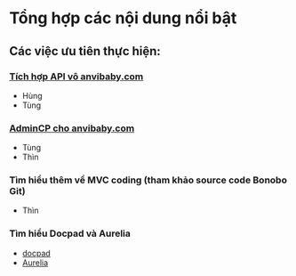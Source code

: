 # Tổng hợp các nội dung nổi bật

## Các việc ưu tiên thực hiện:

### [Tích hợp API vô anvibaby.com](https://github.com/vinaas/simpleweb/wiki/T%C3%ADch-h%E1%BB%A3p-t%C3%ADnh-n%C4%83ng-API-c%E1%BB%A7a-Admincenter-v%C3%A0o-Docpad-website)

* Hùng
* Tùng

### [AdminCP cho anvibaby.com](https://github.com/vinaas/simpleweb/wiki/S%E1%BB%AD-d%E1%BB%A5ng-Bonobo-Git-%C4%91%E1%BB%83-c%E1%BA%ADp-nh%E1%BA%ADt-th%C3%B4ng-tin-cho-web-s%E1%BB%AD-d%E1%BB%A5ng-Docpad)

* Tùng
* Thìn

### Tìm hiểu thêm về MVC coding (tham khảo source code Bonobo Git)

* Thìn



### Tìm hiểu Docpad và Aurelia

* [docpad](https://github.com/vinaas/simpleweb/wiki/Todo)
* [Aurelia](https://github.com/vinaas/simpleweb/wiki/H%C6%B0%E1%BB%9Bng-d%E1%BA%ABn-Build-v%C3%A0-Deploy-AdminCenter)



